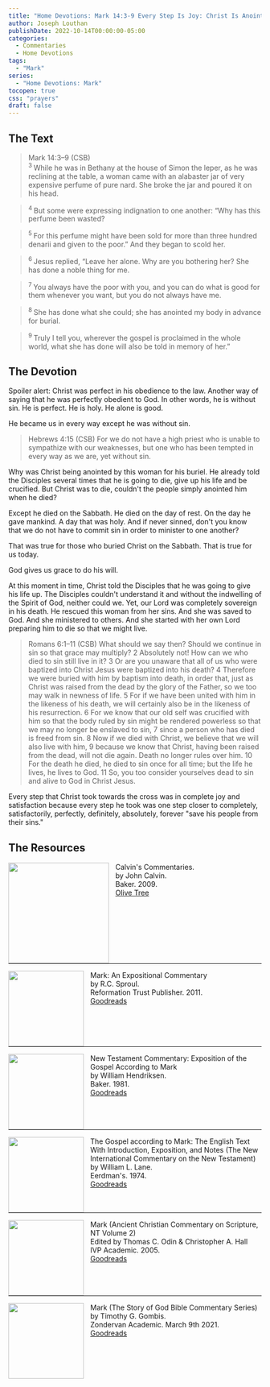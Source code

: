 ```yaml
---
title: "Home Devotions: Mark 14:3-9 Every Step Is Joy: Christ Is Anointed For Us"
author: Joseph Louthan
publishDate: 2022-10-14T00:00:00-05:00
categories:
  - Commentaries
  - Home Devotions
tags:
  - "Mark"
series:
  - "Home Devotions: Mark"
tocopen: true
css: "prayers"
draft: false
---
```

## The Text

>Mark 14:3–9 (CSB)  
><sup> 3 </sup> While he was in Bethany at the house of Simon the leper, as he was reclining at the table, a woman came with an alabaster jar of very expensive perfume of pure nard. She broke the jar and poured it on his head. 

><sup> 4 </sup> But some were expressing indignation to one another: “Why has this perfume been wasted? 

><sup> 5 </sup> For this perfume might have been sold for more than three hundred denarii and given to the poor.” And they began to scold her. 

><sup> 6 </sup> Jesus replied, “Leave her alone. Why are you bothering her? She has done a noble thing for me. 

><sup> 7 </sup> You always have the poor with you, and you can do what is good for them whenever you want, but you do not always have me. 

><sup> 8 </sup> She has done what she could; she has anointed my body in advance for burial. 

><sup> 9 </sup> Truly I tell you, wherever the gospel is proclaimed in the whole world, what she has done will also be told in memory of her.”

## The Devotion

Spoiler alert: Christ was perfect in his obedience to the law. Another way of saying that he was perfectly obedient to God. In other words, he is without sin. He is perfect. He is holy. He alone is good.

He became us in every way except he was without sin.

>Hebrews 4:15 (CSB)  For we do not have a high priest who is unable to sympathize with our weaknesses, but one who has been tempted in every way as we are, yet without sin.

Why was Christ being anointed by this woman for his buriel. He already told the Disciples several times that he is going to die, give up his life and be crucified.  But Christ was to die, couldn't the people simply anointed him when he died? 

Except he died on the Sabbath. He died on the day of rest. On the day he gave mankind. A day that was holy. And if never sinned, don't you know that we do not have to commit sin in order to minister to one another?

That was true for those who buried Christ on the Sabbath. That is true for us today.

God gives us grace to do his will.

At this moment in time, Christ told the Disciples that he was going to give his life up. The Disciples couldn't understand it and without the indwelling of the Spirit of God, neither could we. Yet, our Lord was completely sovereign in his death. He rescued this woman from her sins. And she was saved to God. And she ministered to others. And she started with her own Lord preparing him to die so that we might live.

>Romans 6:1–11 (CSB)  What should we say then? Should we continue in sin so that grace may multiply? 2 Absolutely not! How can we who died to sin still live in it? 3 Or are you unaware that all of us who were baptized into Christ Jesus were baptized into his death? 4 Therefore we were buried with him by baptism into death, in order that, just as Christ was raised from the dead by the glory of the Father, so we too may walk in newness of life. 5 For if we have been united with him in the likeness of his death, we will certainly also be in the likeness of his resurrection. 6 For we know that our old self was crucified with him so that the body ruled by sin might be rendered powerless so that we may no longer be enslaved to sin, 7 since a person who has died is freed from sin. 8 Now if we died with Christ, we believe that we will also live with him, 9 because we know that Christ, having been raised from the dead, will not die again. Death no longer rules over him. 10 For the death he died, he died to sin once for all time; but the life he lives, he lives to God. 11 So, you too consider yourselves dead to sin and alive to God in Christ Jesus.

Every step that Christ took towards the cross was in complete joy and satisfaction because every step he took was one step closer to completely, satisfactorily, perfectly, definitely, absolutely, forever "save his people from their sins."

## The Resources

<p style="clear:both;">

<img src="/images/resources/commentary-calvin-set.png" align="left" width="200" style="padding-right: 10px" />Calvin's Commentaries.  
by John Calvin.  
Baker. 2009.  
[Olive Tree](https://www.olivetree.com/store/product.php?productid=17517)

<p style="clear:both;">

---

<img src="/images/resources/commentary-mark-sproul.jpg" align="left" width="150" style="padding-right: 10px" />Mark: An Expositional Commentary  
by R.C. Sproul.  
Reformation Trust Publisher. 2011.  
[Goodreads](https://www.goodreads.com/book/show/13329901-mark?ac=1&from_search=true&qid=AjPCOwNAXj&rank=1)

<p style="clear:both;">

---

<img src="/images/resources/commentary-mark-hendriksen.jpg" align="left" width="150" style="padding-right: 10px" />New Testament Commentary: Exposition of the Gospel According to Mark  
by William Hendriksen.  
Baker. 1981.  
[Goodreads](https://www.goodreads.com/book/show/2365098.Mark)

<p style="clear:both;">

---

<img src="/images/resources/commentary-mark-lane.jpg" align="left" width="150" style="padding-right: 10px" />The Gospel according to Mark: The English Text With Introduction, Exposition, and Notes (The New International Commentary on the New Testament)  
by William L. Lane.  
Eerdman's. 1974.  
[Goodreads](https://www.goodreads.com/book/show/978619.The_Gospel_of_Mark?from_search=true&from_srp=true&qid=UOUMUiJ7z4&rank=2)

<p style="clear:both;">

---

<img src="/images/resources/commentary-mark-oden.jpg" align="left" width="150" style="padding-right: 10px" />Mark (Ancient Christian Commentary on Scripture, NT Volume 2)  
Edited by Thomas C. Odin & Christopher A. Hall  
IVP Academic. 2005.  
[Goodreads](https://www.goodreads.com/book/show/33015669-mark)

<p style="clear:both;">

---

<img src="/images/resources/commentary-mark-gombis.jpg" align="left" width="150" style="padding-right: 10px" />Mark (The Story of God Bible Commentary Series)  
by Timothy G. Gombis.   
Zondervan Academic. March 9th 2021.  
[Goodreads](https://www.goodreads.com/book/show/54287613-mark)

<p style="clear:both;">
